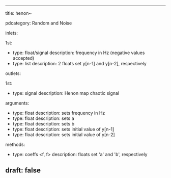 --- 


title: henon~

pdcategory: Random and Noise

inlets:

  1st:
  - type: float/signal
    description: frequency in Hz (negative values accepted)
  - type: list
    description: 2 floats set y[n-1] and y[n-2], respectively

outlets:

  1st:
  - type: signal
    description: Henon map chaotic signal

arguments:
  - type: float
    description: sets frequency in Hz
  - type: float
    description: sets a
  - type: float
    description: sets b
  - type: float
    description: sets initial value of y[n-1]
  - type: float
    description: sets initial value of y[n-2]

methods:
  - type: coeffs <f, f>
    description: floats set 'a' and 'b', respectively



draft: false
---